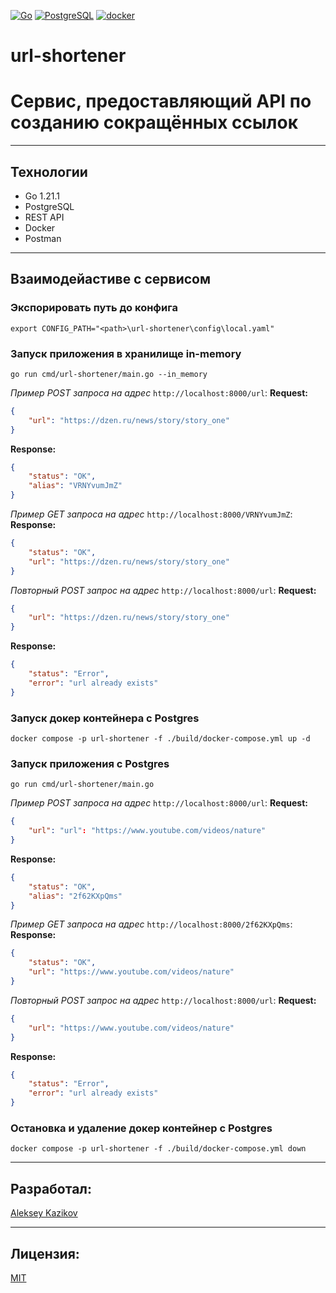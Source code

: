 [![Go](https://img.shields.io/badge/-Go-464646?style=flat-square&logo=Go)](https://go.dev/)
[![PostgreSQL](https://img.shields.io/badge/-PostgreSQL-464646?style=flat-square&logo=PostgreSQL)](https://www.postgresql.org/)
[![docker](https://img.shields.io/badge/-Docker-464646?style=flat-square&logo=docker)](https://www.docker.com/)

# url-shortener
# Сервис, предоставляющий API по созданию сокращённых ссылок

---
## Технологии
* Go 1.21.1
* PostgreSQL
* REST API
* Docker
* Postman

---
## Взаимодейастиве с сервисом

### Экспорировать путь до конфига
`export CONFIG_PATH="<path>\url-shortener\config\local.yaml"` 

### Запуск приложения в хранилище in-memory
`go run cmd/url-shortener/main.go --in_memory`

*Пример POST запроса на адрес* `http://localhost:8000/url`:
**Request:**
```JSON
{
    "url": "https://dzen.ru/news/story/story_one"
}
```
**Response:**
```JSON
{
    "status": "OK",
    "alias": "VRNYvumJmZ"
}
```
*Пример GET запроса на адрес* `http://localhost:8000/VRNYvumJmZ`:
**Response:**
```JSON
{
    "status": "OK",
    "url": "https://dzen.ru/news/story/story_one"
}
```
*Повторный POST запрос на адрес* `http://localhost:8000/url`:
**Request:**
```JSON
{
    "url": "https://dzen.ru/news/story/story_one"
}
```
**Response:**
```JSON
{
    "status": "Error",
    "error": "url already exists"
}
```

### Запуск докер контейнера с Postgres
`docker compose -p url-shortener -f ./build/docker-compose.yml up -d`

### Запуск приложения с Postgres
`go run cmd/url-shortener/main.go`

*Пример POST запроса на адрес* `http://localhost:8000/url`:
**Request:**
```JSON
{
    "url": "url": "https://www.youtube.com/videos/nature"
}
```
**Response:**
```JSON
{
    "status": "OK",
    "alias": "2f62KXpQms"
}
```
*Пример GET запроса на адрес* `http://localhost:8000/2f62KXpQms`:
**Response:**
```JSON
{
    "status": "OK",
    "url": "https://www.youtube.com/videos/nature"
}
```
*Повторный POST запрос на адрес* `http://localhost:8000/url`:
**Request:**
```JSON
{
    "url": "https://www.youtube.com/videos/nature"
}
```
**Response:**
```JSON
{
    "status": "Error",
    "error": "url already exists"
}
```

### Остановка и удаление докер контейнер с Postgres
`docker compose -p url-shortener -f ./build/docker-compose.yml down`

---
## Разработал:
[Aleksey Kazikov](https://github.com/KazikovAP)

---
## Лицензия:
[MIT](https://opensource.org/licenses/MIT)
